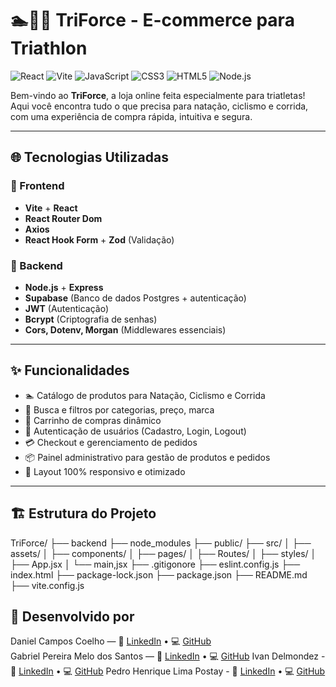 # 🏊🚴🏃 TriForce - E-commerce para Triathlon

![React](https://img.shields.io/badge/react-%2320232a.svg?style=for-the-badge&logo=react&logoColor=%2361DAFB)
![Vite](https://img.shields.io/badge/vite-%23646CFF.svg?style=for-the-badge&logo=vite&logoColor=white)
![JavaScript](https://img.shields.io/badge/javascript-%23323330.svg?style=for-the-badge&logo=javascript&logoColor=%23F7DF1E)
![CSS3](https://img.shields.io/badge/css3-%231572B6.svg?style=for-the-badge&logo=css3&logoColor=white)
![HTML5](https://img.shields.io/badge/html5-%23E34F26.svg?style=for-the-badge&logo=html5&logoColor=white)
![Node.js](https://img.shields.io/badge/node.js-%2343853D.svg?style=for-the-badge&logo=node.js&logoColor=white)

Bem-vindo ao **TriForce**, a loja online feita especialmente para triatletas! Aqui você encontra tudo o que precisa para natação, ciclismo e corrida, com uma experiência de compra rápida, intuitiva e segura.

---

## 🌐 Tecnologias Utilizadas

### 🚀 Frontend
- **Vite** + **React**
- **React Router Dom**
- **Axios**
- **React Hook Form** + **Zod** (Validação)

### 🔗 Backend
- **Node.js** + **Express**
- **Supabase** (Banco de dados Postgres + autenticação)
- **JWT** (Autenticação)
- **Bcrypt** (Criptografia de senhas)
- **Cors, Dotenv, Morgan** (Middlewares essenciais)

---

## ✨ Funcionalidades

- 🏊 Catálogo de produtos para Natação, Ciclismo e Corrida
- 🔎 Busca e filtros por categorias, preço, marca
- 🛒 Carrinho de compras dinâmico
- 👥 Autenticação de usuários (Cadastro, Login, Logout)
- 💳 Checkout e gerenciamento de pedidos
- 📦 Painel administrativo para gestão de produtos e pedidos
- 📱 Layout 100% responsivo e otimizado

---

## 🏗️ Estrutura do Projeto

TriForce/
├── backend
├── node_modules
├── public/
├── src/
│   ├── assets/
│   ├── components/
│   ├── pages/
│   ├── Routes/
│   ├── styles/
│   ├── App.jsx
│   └── main,jsx
├── .gitigonore
├── eslint.config.js
├── index.html
├── package-lock.json
├── package.json
├── README.md
├── vite.config.js


## 🏅 Desenvolvido por

Daniel Campos Coelho — 
💼 [LinkedIn](https://www.linkedin.com/in/daniel-coelho-818381293/) • 💻 [GitHub](https://github.com/danccoelho)  
Gabriel Pereira Melo dos Santos — 
💼 [LinkedIn](http://www.linkedin.com/in/gabriel-pereira-37ab732b9) • 💻 [GitHub](https://github.com/GabrielPereirabot)
Ivan Delmondez -
💼 [LinkedIn](https://www.linkedin.com/in/idelmondez/) • 💻 [GitHub](https://github.com/idelmondez)
Pedro Henrique Lima Postay -
💼 [LinkedIn](https://www.linkedin.com/in/pedro-postay-7648a8264/) • 💻 [GitHub](https://github.com/pedrokojiro)